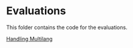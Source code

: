 # Evaluations

This folder contains the code for the evaluations.

[Handling Multilang](./handling-multilang/README.md)
